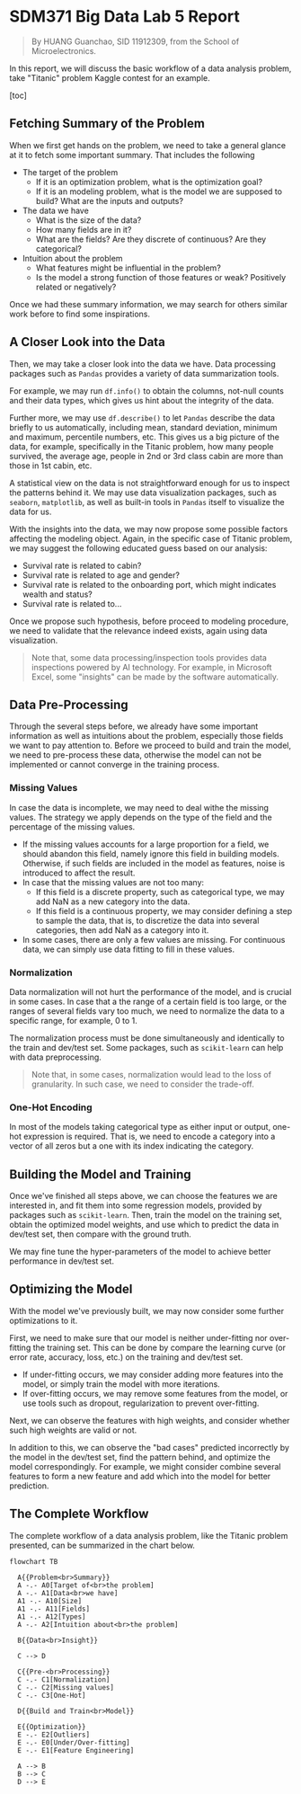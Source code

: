 # SDM371 Big Data Lab 5 Report

> By HUANG Guanchao, SID 11912309, from the School of Microelectronics.

In this report, we will discuss the basic workflow of a data analysis problem, take "Titanic" problem Kaggle contest for an example.

[toc]

## Fetching Summary of the Problem

When we first get hands on the problem, we need to take a general glance at it to fetch some important summary. That includes the following

- The target of the problem
  - If it is an optimization problem, what is the optimization goal?
  - If it is an modeling problem, what is the model we are supposed to build? What are the inputs and outputs?
- The data we have
  - What is the size of the data?
  - How many fields are in it?
  - What are the fields? Are they discrete of continuous? Are they categorical?
- Intuition about the problem
  - What features might be influential in the problem?
  - Is the model a strong function of those features or weak? Positively related or negatively?

Once we had these summary information, we may search for others similar work before to find some inspirations.

## A Closer Look into the Data

Then, we may take a closer look into the data we have. Data processing packages such as `Pandas` provides a variety of data summarization tools.

For example, we may run `df.info()` to obtain the columns, not-null counts and their data types, which gives us hint about the integrity of the data.

Further more, we may use `df.describe()` to let `Pandas` describe the data briefly to us automatically, including mean, standard deviation, minimum and maximum, percentile numbers, etc. This gives us a big picture of the data, for example, specifically in the Titanic problem, how many people survived, the average age, people in 2nd or 3rd class cabin are more than those in 1st cabin, etc.

A statistical view on the data is not straightforward enough for us to inspect the patterns behind it. We may use data visualization packages, such as `seaborn`, `matplotlib`, as well as built-in tools in `Pandas` itself to visualize the data for us.

With the insights into the data, we may now propose some possible factors affecting the modeling object. Again, in the specific case of Titanic problem, we may suggest the following educated guess based on our analysis:

- Survival rate is related to cabin?
- Survival rate is related to age and gender?
- Survival rate is related to the onboarding port, which might indicates wealth and status?
- Survival rate is related to...

Once we propose such hypothesis, before proceed to modeling procedure, we need to validate that the relevance indeed exists, again using data visualization.

> Note that, some data processing/inspection tools provides data inspections powered by AI technology. For example, in Microsoft Excel, some "insights" can be made by the software automatically.

## Data Pre-Processing

Through the several steps before, we already have some important information as well as intuitions about the problem, especially those fields we want to pay attention to. Before we proceed to build and train the model, we need to pre-process these data, otherwise the model can not be implemented or cannot converge in the training process.

### Missing Values

In case the data is incomplete, we may need to deal withe the missing values. The strategy we apply depends on the type of the field and the percentage of the missing values.

- If the missing values accounts for a large proportion for a field, we should abandon this field, namely ignore this field in building models. Otherwise, if such fields are included in the model as features, noise is introduced to affect the result.
- In case that the missing values are not too many:
  - If this field is a discrete property, such as categorical type, we may add NaN as a new category into the data.
  - If this field is a continuous property, we may consider defining a step to sample the data, that is, to discretize the data into several categories, then add NaN as a category into it.
- In some cases, there are only a few values are missing. For continuous data, we can simply use data fitting to fill in these values.

### Normalization

Data normalization will not hurt the performance of the model, and is crucial in some cases. In case that a the range of a certain field is too large, or the ranges of several fields vary too much, we need to normalize the data to a specific range, for example, 0 to 1.

The normalization process must be done simultaneously and identically to the train and dev/test set. Some packages, such as `scikit-learn` can help with data preprocessing.

> Note that, in some cases, normalization would lead to the loss of granularity. In such case, we need to consider the trade-off.

### One-Hot Encoding

In most of the models taking categorical type as either input or output, one-hot expression is required. That is, we need to encode a category into a vector of all zeros but a one with its index indicating the category.

## Building the Model and Training

Once we've finished all steps above, we can choose the features we are interested in, and fit them into some regression models, provided by packages such as `scikit-learn`. Then, train the model on the training set, obtain the optimized model weights, and use which to predict the data in dev/test set, then compare with the ground truth.

We may fine tune the hyper-parameters of the model to achieve better performance in dev/test set.

## Optimizing the Model

With the model we've previously built, we may now consider some further optimizations to it.

First, we need to make sure that our model is neither under-fitting nor over-fitting the training set. This can be done by compare the learning curve (or error rate, accuracy, loss, etc.) on the training and dev/test set.

- If under-fitting occurs, we may consider adding more features into the model, or simply train the model with more iterations.
- If over-fitting occurs, we may remove some features from the model, or use tools such as dropout, regularization to prevent over-fitting.

Next, we can observe the features with high weights, and consider whether such high weights are valid or not.

In addition to this, we can observe the "bad cases" predicted incorrectly by the model in the dev/test set, find the pattern behind, and optimize the model correspondingly. For example, we might consider combine several features to form a new feature and add which into the model for better prediction.

## The Complete Workflow

The complete workflow of a data analysis problem, like the Titanic problem presented, can be summarized in the chart below.

```mermaid
flowchart TB

  A{{Problem<br>Summary}}
  A -.- A0[Target of<br>the problem]
  A -.- A1[Data<br>we have]
  A1 -.- A10[Size]
  A1 -.- A11[Fields]
  A1 -.- A12[Types]
  A -.- A2[Intuition about<br>the problem]

  B{{Data<br>Insight}}

  C --> D

  C{{Pre-<br>Processing}}
  C -.- C1[Normalization]
  C -.- C2[Missing values]
  C -.- C3[One-Hot]

  D{{Build and Train<br>Model}}

  E{{Optimization}}
  E -.- E2[Outliers]
  E -.- E0[Under/Over-fitting]
  E -.- E1[Feature Engineering]

  A --> B
  B --> C
  D --> E
```
